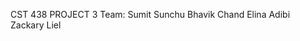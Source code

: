 CST 438 
PROJECT 3 
Team:   Sumit Sunchu
        Bhavik Chand
        Elina Adibi 
        Zackary Liel